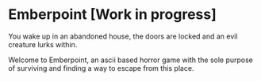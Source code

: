 # Emberpoint [Work in progress]
You wake up in an abandoned house, the doors are locked and an evil creature lurks within.

Welcome to Emberpoint, an ascii based horror game with the sole purpose of surviving and finding
a way to escape from this place.
